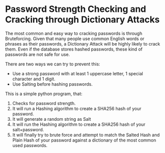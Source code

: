 # Password Strength Checking and Cracking through Dictionary Attacks

The most common and easy way to cracking passwords is through Bruteforcing. Given that many people use common English words or phrases as their passwords, a Dictionary Attack will be highly likely to crack them. Even if the database stores hashed passwords, these kind of passwords are not safe for use.

There are two ways we can try to prevent this:
* Use a strong password with at least 1 uppercase letter, 1 special character and 1 digit.
* Use Salting before hashing passwords.

This is a simple python program, that:
1. Checks for password strength. 
2. It will run a Hashing algorithm to create a SHA256 hash of your password. 
3. It will generate a random string as Salt
4. It will run the Hashing algorithm to create a SHA256 hash of your salt+password. 
5. It will finally try to brute force and attempt to match the Salted Hash and Plain Hash of your password against a dictionary of the most common used passwords.

